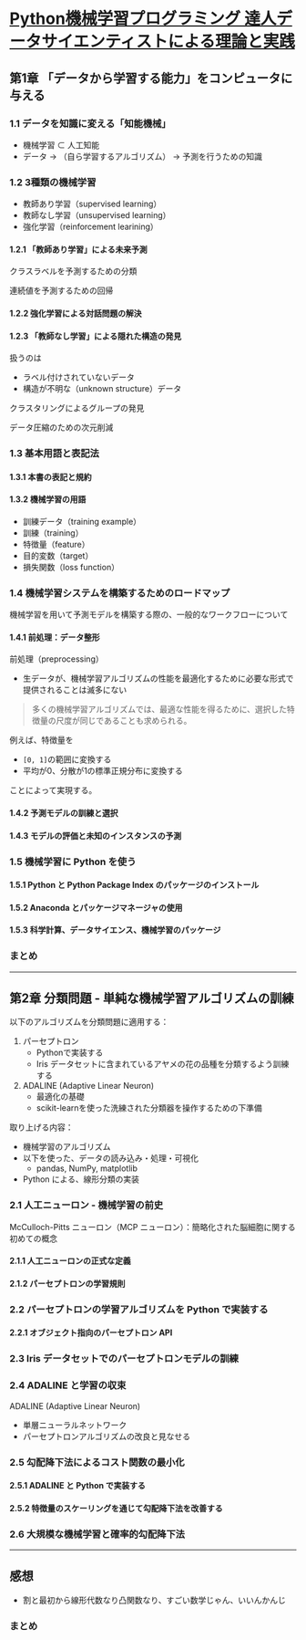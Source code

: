 # [Python機械学習プログラミング 達人データサイエンティストによる理論と実践](https://book.impress.co.jp/books/1120101017)

## 第1章 「データから学習する能力」をコンピュータに与える

### 1.1 データを知識に変える「知能機械」

- 機械学習 ⊂ 人工知能
- データ → （自ら学習するアルゴリズム） → 予測を行うための知識

### 1.2 3種類の機械学習

- 教師あり学習（supervised learning）
- 教師なし学習（unsupervised learning）
- 強化学習（reinforcement learining）

#### 1.2.1 「教師あり学習」による未来予測

クラスラベルを予測するための分類

連続値を予測するための回帰

#### 1.2.2 強化学習による対話問題の解決

#### 1.2.3 「教師なし学習」による隠れた構造の発見

扱うのは

- ラベル付けされていないデータ
- 構造が不明な（unknown structure）データ

クラスタリングによるグループの発見

データ圧縮のための次元削減

### 1.3 基本用語と表記法

#### 1.3.1 本書の表記と規約

#### 1.3.2 機械学習の用語

- 訓練データ（training example）
- 訓練（training）
- 特徴量（feature）
- 目的変数（target）
- 損失関数（loss function）

### 1.4 機械学習システムを構築するためのロードマップ

機械学習を用いて予測モデルを構築する際の、一般的なワークフローについて

#### 1.4.1 前処理：データ整形

前処理（preprocessing）

- 生データが、機械学習アルゴリズムの性能を最適化するために必要な形式で提供されることは滅多にない

> 多くの機械学習アルゴリズムでは、最適な性能を得るために、選択した特徴量の尺度が同じであることも求められる。

例えば、特徴量を

- `[0, 1]`の範囲に変換する
- 平均が0、分散が1の標準正規分布に変換する

ことによって実現する。

#### 1.4.2 予測モデルの訓練と選択

#### 1.4.3 モデルの評価と未知のインスタンスの予測

### 1.5 機械学習に Python を使う

#### 1.5.1 Python と Python Package Index のパッケージのインストール

#### 1.5.2 Anaconda とパッケージマネージャの使用

#### 1.5.3 科学計算、データサイエンス、機械学習のパッケージ

### まとめ

---

## 第2章 分類問題 - 単純な機械学習アルゴリズムの訓練

以下のアルゴリズムを分類問題に適用する：

1. パーセプトロン
   - Pythonで実装する
   - Iris データセットに含まれているアヤメの花の品種を分類するよう訓練する
2. ADALINE (Adaptive Linear Neuron)
   - 最適化の基礎
   - scikit-learnを使った洗練された分類器を操作するための下準備

取り上げる内容：

- 機械学習のアルゴリズム
- 以下を使った、データの読み込み・処理・可視化
  - pandas, NumPy, matplotlib
- Python による、線形分類の実装 

### 2.1 人工ニューロン - 機械学習の前史

McCulloch-Pitts ニューロン（MCP ニューロン）：簡略化された脳細胞に関する初めての概念

#### 2.1.1 人工ニューロンの正式な定義

#### 2.1.2 パーセプトロンの学習規則

### 2.2 パーセプトロンの学習アルゴリズムを Python で実装する

#### 2.2.1 オブジェクト指向のパーセプトロン API

### 2.3 Iris データセットでのパーセプトロンモデルの訓練

### 2.4 ADALINE と学習の収束

ADALINE (Adaptive Linear Neuron)

- 単層ニューラルネットワーク
- パーセプトロンアルゴリズムの改良と見なせる

### 2.5 勾配降下法によるコスト関数の最小化

#### 2.5.1 ADALINE と Python で実装する

#### 2.5.2 特徴量のスケーリングを通じて勾配降下法を改善する

### 2.6 大規模な機械学習と確率的勾配降下法

---

## 感想

- 割と最初から線形代数なり凸関数なり、すごい数学じゃん、いいんかんじ


### まとめ
